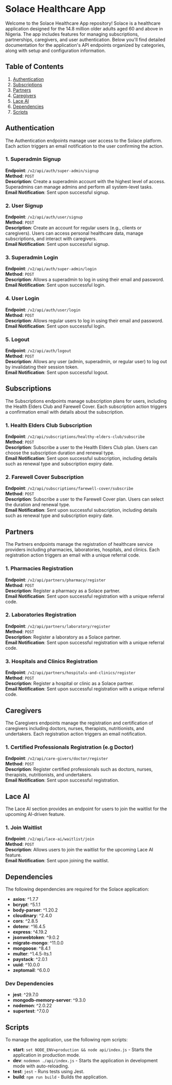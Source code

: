 # Solace Healthcare App

Welcome to the Solace Healthcare App repository! Solace is a healthcare application designed for the 14.8 million older adults aged 60 and above in Nigeria. The app includes features for managing subscriptions, partnerships, caregivers, and user authentication. Below you'll find detailed documentation for the application's API endpoints organized by categories, along with setup and configuration information.

## Table of Contents

1. [Authentication](#authentication)
2. [Subscriptions](#subscriptions)
3. [Partners](#partners)
4. [Caregivers](#caregivers)
5. [Lace AI](#lace-ai)
6. [Dependencies](#dependencies)
7. [Scripts](#scripts)

## Authentication

The Authentication endpoints manage user access to the Solace platform. Each action triggers an email notification to the user confirming the action.

### 1. Superadmin Signup
**Endpoint**: `/v2/api/auth/super-admin/signup`  
**Method**: `POST`  
**Description**: Create a superadmin account with the highest level of access. Superadmins can manage admins and perform all system-level tasks.  
**Email Notification**: Sent upon successful signup.

### 2. User Signup
**Endpoint**: `/v2/api/auth/user/signup`  
**Method**: `POST`  
**Description**: Create an account for regular users (e.g., clients or caregivers). Users can access personal healthcare data, manage subscriptions, and interact with caregivers.  
**Email Notification**: Sent upon successful signup.

### 3. Superadmin Login
**Endpoint**: `/v2/api/auth/super-admin/login`  
**Method**: `POST`  
**Description**: Allows a superadmin to log in using their email and password.  
**Email Notification**: Sent upon successful login.

### 4. User Login
**Endpoint**: `/v2/api/auth/user/login`  
**Method**: `POST`  
**Description**: Allows regular users to log in using their email and password.  
**Email Notification**: Sent upon successful login.

### 5. Logout
**Endpoint**: `/v2/api/auth/logout`  
**Method**: `POST`  
**Description**: Allows any user (admin, superadmin, or regular user) to log out by invalidating their session token.  
**Email Notification**: Sent upon successful logout.

## Subscriptions

The Subscriptions endpoints manage subscription plans for users, including the Health Elders Club and Farewell Cover. Each subscription action triggers a confirmation email with details about the subscription.

### 1. Health Elders Club Subscription
**Endpoint**: `/v2/api/subscriptions/healthy-elders-club/subscribe`  
**Method**: `POST`  
**Description**: Subscribe a user to the Health Elders Club plan. Users can choose the subscription duration and renewal type.  
**Email Notification**: Sent upon successful subscription, including details such as renewal type and subscription expiry date.

### 2. Farewell Cover Subscription
**Endpoint**: `/v2/api/subscriptions/farewell-cover/subscribe`  
**Method**: `POST`  
**Description**: Subscribe a user to the Farewell Cover plan. Users can select the duration and renewal type.  
**Email Notification**: Sent upon successful subscription, including details such as renewal type and subscription expiry date.

## Partners

The Partners endpoints manage the registration of healthcare service providers including pharmacies, laboratories, hospitals, and clinics. Each registration action triggers an email with a unique referral code.

### 1. Pharmacies Registration
**Endpoint**: `/v2/api/partners/pharmacy/register`  
**Method**: `POST`  
**Description**: Register a pharmacy as a Solace partner.  
**Email Notification**: Sent upon successful registration with a unique referral code.

### 2. Laboratories Registration
**Endpoint**: `/v2/api/partners/laboratory/register`  
**Method**: `POST`  
**Description**: Register a laboratory as a Solace partner.  
**Email Notification**: Sent upon successful registration with a unique referral code.

### 3. Hospitals and Clinics Registration
**Endpoint**: `/v2/api/partners/hospitals-and-clinics/register`  
**Method**: `POST`  
**Description**: Register a hospital or clinic as a Solace partner.  
**Email Notification**: Sent upon successful registration with a unique referral code.

## Caregivers

The Caregivers endpoints manage the registration and certification of caregivers including doctors, nurses, therapists, nutritionists, and undertakers. Each registration action triggers an email notification.

### 1. Certified Professionals Registration (e.g Doctor)
**Endpoint**: `/v2/api/care-givers/doctor/register`  
**Method**: `POST`  
**Description**: Register certified professionals such as doctors, nurses, therapists, nutritionists, and undertakers.  
**Email Notification**: Sent upon successful registration.

## Lace AI

The Lace AI section provides an endpoint for users to join the waitlist for the upcoming AI-driven feature.

### 1. Join Waitlist
**Endpoint**: `/v2/api/lace-ai/waitlist/join`  
**Method**: `POST`  
**Description**: Allows users to join the waitlist for the upcoming Lace AI feature.  
**Email Notification**: Sent upon joining the waitlist.

## Dependencies

The following dependencies are required for the Solace application:

- **axios**: ^1.7.7
- **bcrypt**: ^5.1.1
- **body-parser**: ^1.20.2
- **cloudinary**: ^2.4.0
- **cors**: ^2.8.5
- **dotenv**: ^16.4.5
- **express**: ^4.19.2
- **jsonwebtoken**: ^9.0.2
- **migrate-mongo**: ^11.0.0
- **mongoose**: ^8.4.1
- **multer**: ^1.4.5-lts.1
- **paystack**: ^2.0.1
- **uuid**: ^10.0.0
- **zeptomail**: ^6.0.0

### Dev Dependencies

- **jest**: ^29.7.0
- **mongodb-memory-server**: ^9.3.0
- **nodemon**: ^2.0.22
- **supertest**: ^7.0.0

## Scripts

To manage the application, use the following npm scripts:

- **start**: `set NODE_ENV=production && node api/index.js` - Starts the application in production mode.
- **dev**: `nodemon ./api/index.js` - Starts the application in development mode with auto-reloading.
- **test**: `jest` - Runs tests using Jest.
- **build**: `npm run build` - Builds the application.